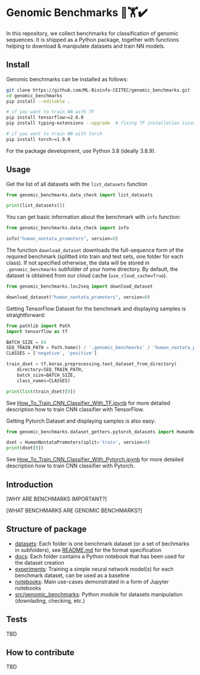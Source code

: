 # Genomic Benchmarks 🧬🏋️✔️

In this repository, we collect benchmarks for classification of genomic sequences. It is shipped as a Python package, together with functions helping to download & manipulate datasets and train NN models. 
## Install

Genomic benchmarks can be installed as follows:

```bash
git clone https://github.com/ML-Bioinfo-CEITEC/genomic_benchmarks.git
cd genomic_benchmarks
pip install --editable .

# if you want to train NN with TF
pip install tensorflow>=2.6.0
pip install typing-extensions --upgrade  # fixing TF installation issue

# if you want to train NN with torch
pip install torch>=1.9.0

```

For the package development, use Python 3.8 (ideally 3.8.9).

## Usage
Get the list of all datasets with the `list_datasets` function

```python
from genomic_benchmarks.data_check import list_datasets

print(list_datasets())
```

You can get basic information about the benchmark with `info` function:

```python
from genomic_benchmarks.data_check import info

info("human_nontata_promoters", version=0)
```

The function `download_dataset` downloads the full-sequence form of the required benchmark (splitted into train and test sets, one folder for each class). If not specified otherwise, the data will be stored in `.genomic_benchmarks` subfolder of your home directory. By default, the dataset is obtained from our cloud cache (`use_cloud_cache=True`). 

```python
from genomic_benchmarks.loc2seq import download_dataset

download_dataset("human_nontata_promoters", version=0)
```

Getting TensorFlow Dataset for the benchmark and displaying samples is straightforward: 

```python
from pathlib import Path
import tensorflow as tf

BATCH_SIZE = 64
SEQ_TRAIN_PATH = Path.home() / '.genomic_benchmarks' / 'human_nontata_promoters' / 'train'
CLASSES = ['negative', 'positive']

train_dset = tf.keras.preprocessing.text_dataset_from_directory(
    directory=SEQ_TRAIN_PATH,
    batch_size=BATCH_SIZE,
    class_names=CLASSES)

print(list(train_dset)[0])
```
See [How_To_Train_CNN_Classifier_With_TF.ipynb](notebooks/How_To_Train_CNN_Classifier_With_TF.ipynb) for more detailed description how to train CNN classifier with TensorFlow.

Getting Pytorch Dataset and displaying samples is also easy:
```python
from genomic_benchmarks.dataset_getters.pytorch_datasets import HumanNontataPromoters

dset = HumanNontataPromoters(split='train', version=0)
print(dset[0])
```
See [How_To_Train_CNN_Classifier_With_Pytorch.ipynb](notebooks/How_To_Train_CNN_Classifier_With_Pytorch.ipynb) for more detailed description how to train CNN classifier with Pytorch.


## Introduction

[WHY ARE BENCHMARKS IMPORTANT?]

[WHAT BENCHMARKS ARE GENOMIC BENCHMARKS?]
## Structure of package

  * [datasets](datasets/): Each folder is one benchmark dataset (or a set of bechmarks in subfolders), see [README.md](datasets/README.md) for the format specification
  * [docs](docs/): Each folder contains a Python notebook that has been used for the dataset creation
  * [experiments](experiments/): Training a simple neural network model(s) for each benchmark dataset, can be used as a baseline
  * [notebooks](notebooks/): Main use-cases demonstrated in a form of Jupyter notebooks 
  * [src/genomic_benchmarks](src/genomic_benchmarks/): Python module for datasets manipulation (downlading, checking, etc.) 

## Tests

TBD

## How to contribute

TBD
